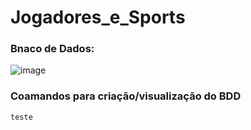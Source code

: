 # Jogadores_e_Sports

### Bnaco de Dados:
![image](https://github.com/user-attachments/assets/ce982198-46a4-4b64-bd4f-43ecaf27b0d2)

### Coamandos para criação/visualização do BDD
```teste```
